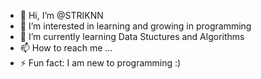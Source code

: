 - 👋 Hi, I’m @STRIKNN
- 👀 I’m interested in learning and growing in programming
- 🌱 I’m currently learning Data Stuctures and Algorithms
- 📫 How to reach me ...
- ⚡ Fun fact: I am new to programming :)

<!---
STRIKNN/STRIKNN is a ✨ special ✨ repository because its `README.md` (this file) appears on your GitHub profile.
You can click the Preview link to take a look at your changes.
--->
